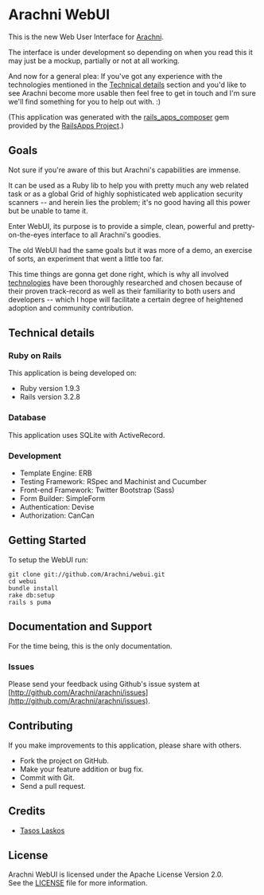 # Arachni WebUI

This is the new Web User Interface for [Arachni](https://github.com/Arachni/arachni).

The interface is under development so depending on when you read this it may just
be a mockup, partially or not at all working.

And now for a general plea:
If you've got any experience with the technologies mentioned in the [Technical details](#technical-details)
section and you'd like to see Arachni become more usable then feel free to get in touch and
I'm sure we'll find something for you to help out with. :)

(This application was generated with the [rails_apps_composer](https://github.com/RailsApps/rails_apps_composer) gem provided by the [RailsApps Project](http://railsapps.github.com/).)

## Goals

Not sure if you're aware of this but Arachni's capabilities are immense.

It can be used as a Ruby lib to help you with pretty much any web related task or
as a global Grid of highly sophisticated web application security scanners -- and herein
lies the problem; it's no good having all this power but be unable to tame it.

Enter WebUI, its purpose is to provide a simple, clean, powerful and pretty-on-the-eyes
interface to all Arachni's goodies.

The old WebUI had the same goals but it was more of a demo, an exercise of sorts,
an experiment that went a little too far.

This time things are gonna get done right, which is why all involved [technologies](#technical-details)
have been thoroughly researched and chosen because of their proven track-record
as well as their familiarity to both users and developers -- which I hope will
facilitate a certain degree of heightened adoption and community contribution.

## Technical details

### Ruby on Rails

This application is being developed on:

* Ruby version 1.9.3
* Rails version 3.2.8

### Database

This application uses SQLite with ActiveRecord.

### Development

* Template Engine: ERB
* Testing Framework: RSpec and Machinist and Cucumber
* Front-end Framework: Twitter Bootstrap (Sass)
* Form Builder: SimpleForm
* Authentication: Devise
* Authorization: CanCan

## Getting Started

To setup the WebUI run:

```
git clone git://github.com/Arachni/webui.git
cd webui
bundle install
rake db:setup
rails s puma
```

## Documentation and Support

For the time being, this is the only documentation.

### Issues

Please send your feedback using Github's issue system at
[http://github.com/Arachni/arachni/issues](http://github.com/Arachni/arachni/issues).

## Contributing

If you make improvements to this application, please share with others.

* Fork the project on GitHub.
* Make your feature addition or bug fix.
* Commit with Git.
* Send a pull request.

## Credits

* [Tasos Laskos](https://github.com/Zapotek)

## License

Arachni WebUI is licensed under the Apache License Version 2.0.<br/>
See the [LICENSE](file.LICENSE.html) file for more information.
